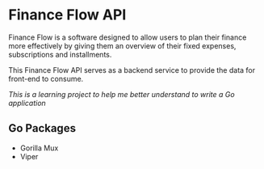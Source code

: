 # Finance Flow API
Finance Flow is a software designed to allow users to plan their finance more effectively by giving them an overview of their fixed expenses, subscriptions and installments.

This Finance Flow API serves as a backend service to provide the data for front-end to consume.

*This is a learning project to help me better understand to write a Go application*

## Go Packages
- Gorilla Mux
- Viper